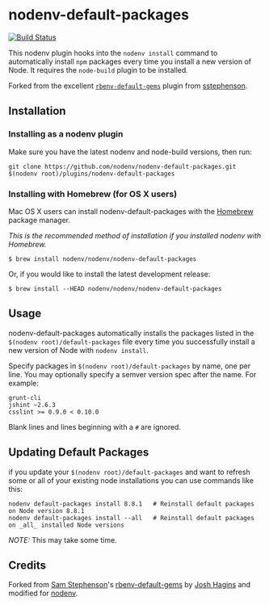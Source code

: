 # nodenv-default-packages

[![Build Status](https://travis-ci.org/nodenv/nodenv-default-packages.svg)](https://travis-ci.org/nodenv/nodenv-default-packages)

This nodenv plugin hooks into the `nodenv install` command to automatically
install `npm` packages every time you install a new version of Node. It
requires the `node-build` plugin to be installed.

Forked from the excellent [`rbenv-default-gems`][rbenv-default-gems] plugin from
[sstephenson][sstephenson].

## Installation

### Installing as a nodenv plugin

Make sure you have the latest nodenv and node-build versions, then run:

    git clone https://github.com/nodenv/nodenv-default-packages.git $(nodenv root)/plugins/nodenv-default-packages

### Installing with Homebrew (for OS X users)

Mac OS X users can install nodenv-default-packages with the
[Homebrew](http://brew.sh) package manager.

*This is the recommended method of installation if you installed nodenv
 with Homebrew.*

```
$ brew install nodenv/nodenv/nodenv-default-packages
```

Or, if you would like to install the latest development release:

```
$ brew install --HEAD nodenv/nodenv/nodenv-default-packages
```

## Usage

nodenv-default-packages automatically installs the packages listed in the
`$(nodenv root)/default-packages` file every time you successfully install a new
version of Node with `nodenv install`.

Specify packages in `$(nodenv root)/default-packages` by name, one per line. You may
optionally specify a semver version spec after the name. For example:

    grunt-cli
    jshint ~2.6.3
    csslint >= 0.9.0 < 0.10.0

Blank lines and lines beginning with a `#` are ignored.

## Updating Default Packages

if you update your `$(nodenv root)/default-packages` and want to refresh some or all of
your existing node installations you can use commands like this:

    nodenv default-packages install 8.8.1   # Reinstall default packages on Node version 8.8.1
    nodenv default-packages install --all   # Reinstall default packages on _all_ installed Node versions

*NOTE:* This may take some time.

## Credits

Forked from [Sam Stephenson][sstephenson]'s [rbenv-default-gems][] by [Josh Hagins][jawshooah] and modified for [nodenv][].

[sstephenson]: https://github.com/sstephenson
[rbenv-default-gems]: https://github.com/rbenv/rbenv-default-gems
[jawshooah]: https://github.com/jawshooah
[nodenv]: https://github.com/nodenv/nodenv
